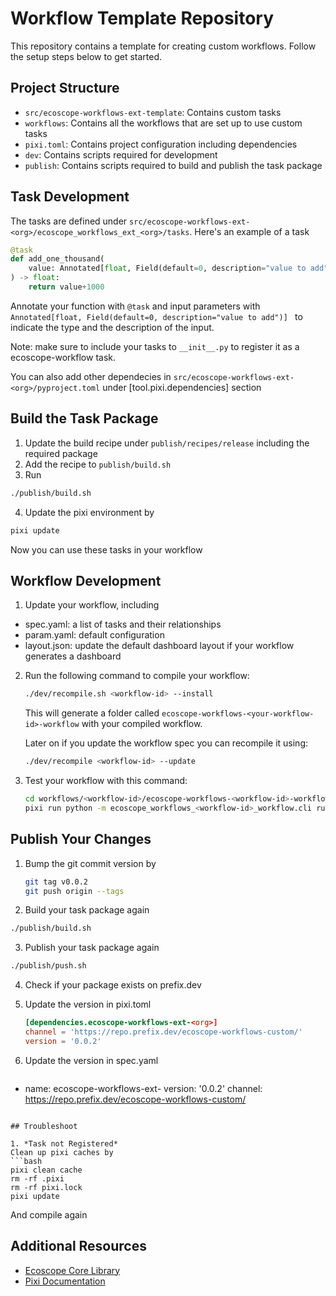 # Workflow Template Repository

This repository contains a template for creating custom workflows. Follow the setup steps below to get started.


## Project Structure

- `src/ecoscope-workflows-ext-template`: Contains custom tasks
- `workflows`: Contains all the workflows that are set up to use custom tasks
- `pixi.toml`: Contains project configuration including dependencies
- `dev`: Contains scripts required for development
- `publish`: Contains scripts required to build and publish the task package

## Task Development
The tasks are defined under `src/ecoscope-workflows-ext-<org>/ecoscope_workflows_ext_<org>/tasks`. Here's an example of a task

```python
@task
def add_one_thousand(
    value: Annotated[float, Field(default=0, description="value to add")] = 0
) -> float:
    return value+1000
```
Annotate your function with `@task` and input parameters with `Annotated[float, Field(default=0, description="value to add")] ` to indicate the type and the description of the input. 

Note: make sure to include your tasks to `__init__.py` to register it as a ecoscope-workflow task.

You can also add other dependecies in `src/ecoscope-workflows-ext-<org>/pyproject.toml` under [tool.pixi.dependencies] section


## Build the Task Package

1. Update the build recipe under `publish/recipes/release` including the required package
2. Add the recipe to `publish/build.sh`
3. Run
```bash
./publish/build.sh
```
4. Update the pixi environment by 
```bash
pixi update
```

Now you can use these tasks in your workflow


## Workflow Development
1. Update your workflow, including
- spec.yaml: a list of tasks and their relationships
- param.yaml: default configuration
- layout.json: update the default dashboard layout if your workflow generates a dashboard

2. Run the following command to compile your workflow:
   ```bash
   ./dev/recompile.sh <workflow-id> --install
   ```
   
   This will generate a folder called `ecoscope-workflows-<your-workflow-id>-workflow` with your compiled workflow.

   Later on if you update the workflow spec you can recompile it using:
   ```bash
   ./dev/recompile <workflow-id> --update
   ```

3. Test your workflow with this command:
   ```bash
   cd workflows/<workflow-id>/ecoscope-workflows-<workflow-id>-workflow
   pixi run python -m ecoscope_workflows_<workflow-id>_workflow.cli run --config-file ../param.yaml --execution-mode sequential --mock-io
   ```
   
## Publish Your Changes

1. Bump the git commit version by

   ```bash
   git tag v0.0.2
   git push origin --tags
   ```

2. Build your task package again
```bash
./publish/build.sh
```

3. Publish your task package again
```bash
./publish/push.sh
```

4. Check if your package exists on prefix.dev

5. Update the version in pixi.toml
   ```toml
   [dependencies.ecoscope-workflows-ext-<org>]
   channel = 'https://repo.prefix.dev/ecoscope-workflows-custom/'
   version = '0.0.2'
   ```

6. Update the version in spec.yaml
   ```toml
  - name: ecoscope-workflows-ext-<org>
    version: '0.0.2'
    channel: https://repo.prefix.dev/ecoscope-workflows-custom/
   ```

## Troubleshoot

1. *Task not Registered*
   Clean up pixi caches by
   ```bash
   pixi clean cache
   rm -rf .pixi
   rm -rf pixi.lock
   pixi update
   ```
   And compile again


## Additional Resources

- [Ecoscope Core Library](https://github.com/wildlife-dynamics/ecoscope)
- [Pixi Documentation](https://pixi.sh/latest/)
